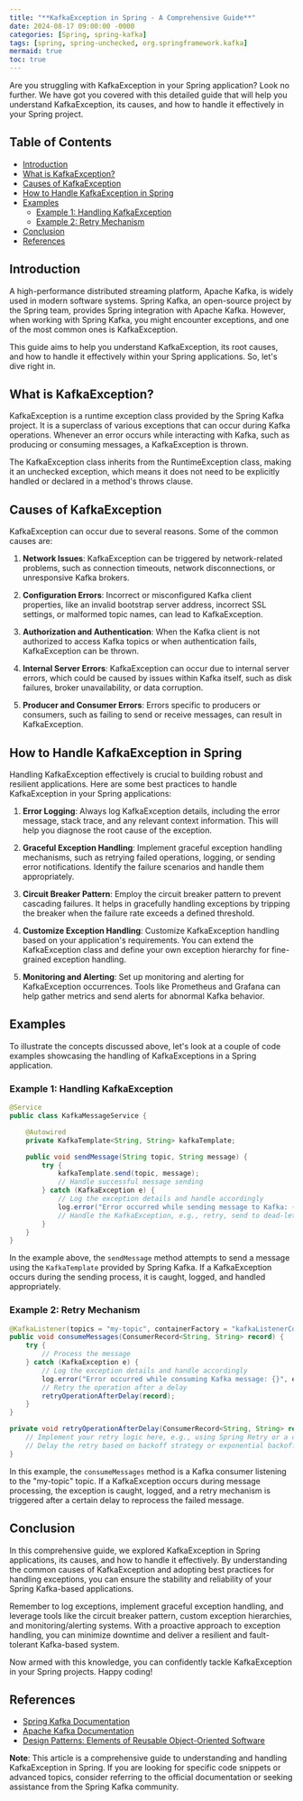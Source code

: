 ```yaml
---
title: "**KafkaException in Spring - A Comprehensive Guide**"
date: 2024-08-17 09:00:00 -0000
categories: [Spring, spring-kafka]
tags: [spring, spring-unchecked, org.springframework.kafka]
mermaid: true
toc: true
---
```



Are you struggling with KafkaException in your Spring application? Look no further. We have got you covered with this detailed guide that will help you understand KafkaException, its causes, and how to handle it effectively in your Spring project.

## Table of Contents
- [Introduction](#introduction)
- [What is KafkaException?](#kafkaexception)
- [Causes of KafkaException](#causes)
- [How to Handle KafkaException in Spring](#handle)
- [Examples](#examples)
  - [Example 1: Handling KafkaException](#example1)
  - [Example 2: Retry Mechanism](#example2)
- [Conclusion](#conclusion)
- [References](#references)

## Introduction <a name="introduction"></a>

A high-performance distributed streaming platform, Apache Kafka, is widely used in modern software systems. Spring Kafka, an open-source project by the Spring team, provides Spring integration with Apache Kafka. However, when working with Spring Kafka, you might encounter exceptions, and one of the most common ones is KafkaException.

This guide aims to help you understand KafkaException, its root causes, and how to handle it effectively within your Spring applications. So, let's dive right in.

## What is KafkaException? <a name="kafkaexception"></a>

KafkaException is a runtime exception class provided by the Spring Kafka project. It is a superclass of various exceptions that can occur during Kafka operations. Whenever an error occurs while interacting with Kafka, such as producing or consuming messages, a KafkaException is thrown.

The KafkaException class inherits from the RuntimeException class, making it an unchecked exception, which means it does not need to be explicitly handled or declared in a method's throws clause.

## Causes of KafkaException <a name="causes"></a>

KafkaException can occur due to several reasons. Some of the common causes are:

1. **Network Issues**: KafkaException can be triggered by network-related problems, such as connection timeouts, network disconnections, or unresponsive Kafka brokers.

2. **Configuration Errors**: Incorrect or misconfigured Kafka client properties, like an invalid bootstrap server address, incorrect SSL settings, or malformed topic names, can lead to KafkaException.

3. **Authorization and Authentication**: When the Kafka client is not authorized to access Kafka topics or when authentication fails, KafkaException can be thrown.

4. **Internal Server Errors**: KafkaException can occur due to internal server errors, which could be caused by issues within Kafka itself, such as disk failures, broker unavailability, or data corruption.

5. **Producer and Consumer Errors**: Errors specific to producers or consumers, such as failing to send or receive messages, can result in KafkaException.

## How to Handle KafkaException in Spring <a name="handle"></a>

Handling KafkaException effectively is crucial to building robust and resilient applications. Here are some best practices to handle KafkaException in your Spring applications:

1. **Error Logging**: Always log KafkaException details, including the error message, stack trace, and any relevant context information. This will help you diagnose the root cause of the exception.

2. **Graceful Exception Handling**: Implement graceful exception handling mechanisms, such as retrying failed operations, logging, or sending error notifications. Identify the failure scenarios and handle them appropriately.

3. **Circuit Breaker Pattern**: Employ the circuit breaker pattern to prevent cascading failures. It helps in gracefully handling exceptions by tripping the breaker when the failure rate exceeds a defined threshold.

4. **Customize Exception Handling**: Customize KafkaException handling based on your application's requirements. You can extend the KafkaException class and define your own exception hierarchy for fine-grained exception handling.

5. **Monitoring and Alerting**: Set up monitoring and alerting for KafkaException occurrences. Tools like Prometheus and Grafana can help gather metrics and send alerts for abnormal Kafka behavior.

## Examples <a name="examples"></a>

To illustrate the concepts discussed above, let's look at a couple of code examples showcasing the handling of KafkaExceptions in a Spring application.

### Example 1: Handling KafkaException <a name="example1"></a>

```java
@Service
public class KafkaMessageService {

    @Autowired
    private KafkaTemplate<String, String> kafkaTemplate;

    public void sendMessage(String topic, String message) {
        try {
            kafkaTemplate.send(topic, message);
            // Handle successful message sending
        } catch (KafkaException e) {
            // Log the exception details and handle accordingly
            log.error("Error occurred while sending message to Kafka: {}", e.getMessage());
            // Handle the KafkaException, e.g., retry, send to dead-letter queue, etc.
        }
    }
}
```

In the example above, the `sendMessage` method attempts to send a message using the `KafkaTemplate` provided by Spring Kafka. If a KafkaException occurs during the sending process, it is caught, logged, and handled appropriately.

### Example 2: Retry Mechanism <a name="example2"></a>

```java
@KafkaListener(topics = "my-topic", containerFactory = "kafkaListenerContainerFactory")
public void consumeMessages(ConsumerRecord<String, String> record) {
    try {
        // Process the message
    } catch (KafkaException e) {
        // Log the exception details and handle accordingly
        log.error("Error occurred while consuming Kafka message: {}", e.getMessage());
        // Retry the operation after a delay
        retryOperationAfterDelay(record);
    }
}

private void retryOperationAfterDelay(ConsumerRecord<String, String> record) {
    // Implement your retry logic here, e.g., using Spring Retry or a custom retry mechanism
    // Delay the retry based on backoff strategy or exponential backoff
}
```

In this example, the `consumeMessages` method is a Kafka consumer listening to the "my-topic" topic. If a KafkaException occurs during message processing, the exception is caught, logged, and a retry mechanism is triggered after a certain delay to reprocess the failed message.

## Conclusion <a name="conclusion"></a>

In this comprehensive guide, we explored KafkaException in Spring applications, its causes, and how to handle it effectively. By understanding the common causes of KafkaException and adopting best practices for handling exceptions, you can ensure the stability and reliability of your Spring Kafka-based applications.

Remember to log exceptions, implement graceful exception handling, and leverage tools like the circuit breaker pattern, custom exception hierarchies, and monitoring/alerting systems. With a proactive approach to exception handling, you can minimize downtime and deliver a resilient and fault-tolerant Kafka-based system.

Now armed with this knowledge, you can confidently tackle KafkaException in your Spring projects. Happy coding!

## References <a name="references"></a>
- [Spring Kafka Documentation](https://docs.spring.io/spring-kafka/docs/current/reference/html/)
- [Apache Kafka Documentation](https://kafka.apache.org/documentation/)
- [Design Patterns: Elements of Reusable Object-Oriented Software](https://www.amazon.com/Design-Patterns-Elements-Reusable-Object-Oriented/dp/0201633612)

**Note**: This article is a comprehensive guide to understanding and handling KafkaException in Spring. If you are looking for specific code snippets or advanced topics, consider referring to the official documentation or seeking assistance from the Spring Kafka community.